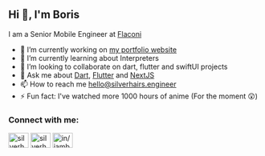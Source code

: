 ## Hi 👋, I'm Boris

I am a Senior Mobile Engineer at [Flaconi](https://flaconi.de)

- 🔭 I’m currently working on [my portfolio website](https://silverhairs.vercel.app/)
- 🌱 I’m currently learning about Interpreters
- 👯 I’m looking to collaborate on dart, flutter and swiftUI projects
- 💬 Ask me about [Dart](https://dart.dev), [Flutter](https://flutter.dev) and [NextJS](https://nextjs.org)
- 📫 How to reach me hello@silverhairs.engineer
- ⚡ Fun fact: I've watched more 1000 hours of anime (For the moment 😲)

### Connect with me:

<a href="mailto:hello@silverhairs.engineer" target="blank"><img align="center" src="https://cdn.jsdelivr.net/npm/simple-icons@3.0.1/icons/gmail.svg" alt="silverhairs" height="30" width="40" /></a>
<a href="https://twitter.com/silverhairs7" target="blank"><img align="center" src="https://raw.githubusercontent.com/rahuldkjain/github-profile-readme-generator/master/src/images/icons/Social/twitter.svg" alt="silverhairs7" height="30" width="40" /></a>
<a href="https://linkedin.com/in/iamboriskayi" target="blank"><img align="center" src="https://raw.githubusercontent.com/rahuldkjain/github-profile-readme-generator/master/src/images/icons/Social/linked-in-alt.svg" alt="in/iamboriskayi" height="30" width="40" /></a>

</p>
